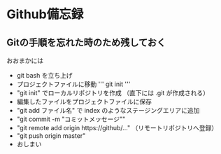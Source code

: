 # Github備忘録
## Gitの手順を忘れた時のため残しておく

おおまかには
- git bash を立ち上げ
- プロジェクトファイルに移動
'''
git init
'''
- "git init" でローカルリポジトリを作成 （直下には .git が作成される）
- 編集したファイルをプロジェクトファイルに保存
- "git add ファイル名" で index のようなステージングエリアに追加
- "git commit -m "コミットメッセージ""
- "git remote add origin https://github/…" （リモートリポジトリへ登録）
- "git push origin master"
- おしまい

